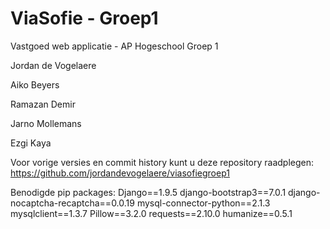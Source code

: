 # ViaSofie - Groep1
Vastgoed web applicatie - AP Hogeschool Groep 1

Jordan de Vogelaere

Aiko Beyers

Ramazan Demir

Jarno Mollemans

Ezgi Kaya

Voor vorige versies en commit history kunt u deze repository raadplegen: https://github.com/jordandevogelaere/viasofiegroep1

Benodigde pip packages:
Django==1.9.5
django-bootstrap3==7.0.1
django-nocaptcha-recaptcha==0.0.19
mysql-connector-python==2.1.3
mysqlclient==1.3.7
Pillow==3.2.0
requests==2.10.0
humanize==0.5.1


